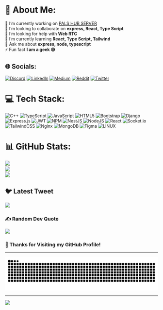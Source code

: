 # 💫 About Me:
🔭 I’m currently working on [PALS HUB SERVER](https://github.com/itxsoumya/pals_hub_server)<br>👯 I’m looking to collaborate on **express, React, Type Script**<br>🤝 I’m looking for help with **Web RTC**<br>🌱 I’m currently learning **React, Type Script, Tailwind**<br>💬 Ask me about **express, node, typescript**<br>⚡ Fun fact **I am a geek 😅**


## 🌐 Socials:
[![Discord](https://img.shields.io/badge/Discord-%237289DA.svg?logo=discord&logoColor=white)](https://discord.gg/https://discord.gg/UJBSR9PGQH) [![LinkedIn](https://img.shields.io/badge/LinkedIn-%230077B5.svg?logo=linkedin&logoColor=white)](https://linkedin.com/in/itxsoumya) [![Medium](https://img.shields.io/badge/Medium-12100E?logo=medium&logoColor=white)](https://medium.com/@itxsoumya) [![Reddit](https://img.shields.io/badge/Reddit-%23FF4500.svg?logo=Reddit&logoColor=white)](https://reddit.com/user/itxsoumya) [![Twitter](https://img.shields.io/badge/Twitter-%231DA1F2.svg?logo=Twitter&logoColor=white)](https://twitter.com/itx_soumya) 

# 💻 Tech Stack:
![C++](https://img.shields.io/badge/c++-%2300599C.svg?style=for-the-badge&logo=c%2B%2B&logoColor=white) ![TypeScript](https://img.shields.io/badge/typescript-%23007ACC.svg?style=for-the-badge&logo=typescript&logoColor=white) ![JavaScript](https://img.shields.io/badge/javascript-%23323330.svg?style=for-the-badge&logo=javascript&logoColor=%23F7DF1E) ![HTML5](https://img.shields.io/badge/html5-%23E34F26.svg?style=for-the-badge&logo=html5&logoColor=white) ![Bootstrap](https://img.shields.io/badge/bootstrap-%23563D7C.svg?style=for-the-badge&logo=bootstrap&logoColor=white) ![Django](https://img.shields.io/badge/django-%23092E20.svg?style=for-the-badge&logo=django&logoColor=white) ![Express.js](https://img.shields.io/badge/express.js-%23404d59.svg?style=for-the-badge&logo=express&logoColor=%2361DAFB) ![JWT](https://img.shields.io/badge/JWT-black?style=for-the-badge&logo=JSON%20web%20tokens) ![NPM](https://img.shields.io/badge/NPM-%23000000.svg?style=for-the-badge&logo=npm&logoColor=white) ![NestJS](https://img.shields.io/badge/nestjs-%23E0234E.svg?style=for-the-badge&logo=nestjs&logoColor=white) ![NodeJS](https://img.shields.io/badge/node.js-6DA55F?style=for-the-badge&logo=node.js&logoColor=white) ![React](https://img.shields.io/badge/react-%2320232a.svg?style=for-the-badge&logo=react&logoColor=%2361DAFB) ![Socket.io](https://img.shields.io/badge/Socket.io-black?style=for-the-badge&logo=socket.io&badgeColor=010101) ![TailwindCSS](https://img.shields.io/badge/tailwindcss-%2338B2AC.svg?style=for-the-badge&logo=tailwind-css&logoColor=white) ![Nginx](https://img.shields.io/badge/nginx-%23009639.svg?style=for-the-badge&logo=nginx&logoColor=white) ![MongoDB](https://img.shields.io/badge/MongoDB-%234ea94b.svg?style=for-the-badge&logo=mongodb&logoColor=white) 	![Figma](https://img.shields.io/badge/figma-%23F24E1E.svg?style=for-the-badge&logo=figma&logoColor=white) ![LINUX](https://img.shields.io/badge/Linux-FCC624?style=for-the-badge&logo=linux&logoColor=black)
# 📊 GitHub Stats:
![](https://github-readme-stats.vercel.app/api?username=itxsoumya&theme=dark&hide_border=false&include_all_commits=false&count_private=false)<br/>
![](https://github-readme-streak-stats.herokuapp.com/?user=itxsoumya&theme=dark&hide_border=false)<br/>
![](https://github-readme-stats.vercel.app/api/top-langs/?username=itxsoumya&theme=dark&hide_border=false&include_all_commits=false&count_private=false&layout=compact)

## 🐦 Latest Tweet
[![](https://gtce.itsvg.in/api?username=itx_soumya)](https://github.com/VishwaGauravIn/github-twitter-card-embed)

### ✍️ Random Dev Quote
![](https://quotes-github-readme.vercel.app/api?type=horizontal&theme=radical)

<!-- ### 😂 Random Dev Meme -->
<!-- <img src="https://rm.up.railway.app/" width="512px"/> -->

### 🙏 Thanks for Visiting my GitHub Profile!

---
<p align="center">
<img src="https://github.com/VishwaGauravIn/VishwaGauravIn/blob/output/github-contribution-grid-snake.svg">
</p>

---
[![](https://visitcount.itsvg.in/api?id=itxsoumya&icon=0&color=0)](https://visitcount.itsvg.in)

<!-- Proudly created with GPRM ( https://gprm.itsvg.in ) -->
